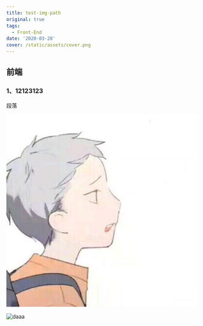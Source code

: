 ```yaml
---
title: test-img-path
original: true
tags:
  - Front-End
date: '2020-03-28'
cover: /static/assets/cover.png
---
```

## **前端**

### 1、12123123

段落

![daaa](/static/assets/cover.png)

![daaa](/assets/cover.png)